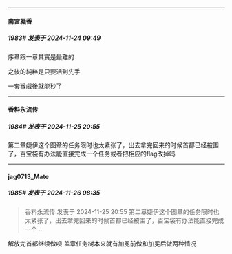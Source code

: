 ﻿
*****

####  南宮凝香  
##### 1983#       发表于 2024-11-24 09:49

序章跟一章其實是最難的

之後的純粹是只要活到先手

一套猴戲後就能秒了


*****

####  香料永流传  
##### 1984#       发表于 2024-11-25 20:55

第二章婕伊这个图章的任务限时也太紧张了，出去拿完回来的时候首都已经被围了，百宝袋有办法能直接完成一个任务或者把相应的flag改掉吗


*****

####  jag0713_Mate  
##### 1985#       发表于 2024-11-26 08:35

<blockquote>香料永流传 发表于 2024-11-25 20:55
第二章婕伊这个图章的任务限时也太紧张了，出去拿完回来的时候首都已经被围了，百宝袋有办法能直接完成一个 ...</blockquote>
解放完首都继续做呗 盖章任务树本来就有加冕前做和加冕后做两种情况

